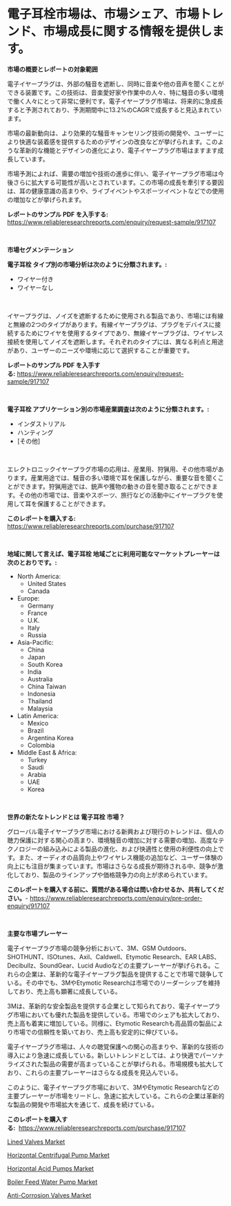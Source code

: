 <p><h1>電子耳栓市場は、市場シェア、市場トレンド、市場成長に関する情報を提供します。</h1></p><p><strong>市場の概要とレポートの対象範囲</strong></p>
<p><p>電子イヤープラグは、外部の騒音を遮断し、同時に音楽や他の音声を聞くことができる装置です。この技術は、音楽愛好家や作業中の人々、特に騒音の多い環境で働く人々にとって非常に便利です。電子イヤープラグ市場は、将来的に急成長すると予測されており、予測期間中に13.2%のCAGRで成長すると見込まれています。</p><p>市場の最新動向は、より効果的な騒音キャンセリング技術の開発や、ユーザーにより快適な装着感を提供するためのデザインの改良などが挙げられます。このような革新的な機能とデザインの進化により、電子イヤープラグ市場はますます成長しています。</p><p>市場予測によれば、需要の増加や技術の進歩に伴い、電子イヤープラグ市場は今後さらに拡大する可能性が高いとされています。この市場の成長を牽引する要因は、耳の健康意識の高まりや、ライブイベントやスポーツイベントなどでの使用の増加などが挙げられます。</p></p>
<p><strong>レポートのサンプル PDF を入手する:</strong> <a href="https://www.reliableresearchreports.com/enquiry/request-sample/917107">https://www.reliableresearchreports.com/enquiry/request-sample/917107</a></p>
<p>&nbsp;</p>
<p><strong>市場セグメンテーション</strong></p>
<p><strong>電子耳栓 タイプ別の市場分析は次のように分類されます。:</strong></p>
<p><ul><li>ワイヤー付き</li><li>ワイヤーなし</li></ul></p>
<p>&nbsp;</p>
<p><p>イヤープラグは、ノイズを遮断するために使用される製品であり、市場には有線と無線の2つのタイプがあります。有線イヤープラグは、プラグをデバイスに接続するためにワイヤを使用するタイプであり、無線イヤープラグは、ワイヤレス接続を使用してノイズを遮断します。それぞれのタイプには、異なる利点と用途があり、ユーザーのニーズや環境に応じて選択することが重要です。</p></p>
<p><strong>レポートのサンプル PDF を入手する:</strong>&nbsp;<a href="https://www.reliableresearchreports.com/enquiry/request-sample/917107">https://www.reliableresearchreports.com/enquiry/request-sample/917107</a></p>
<p>&nbsp;</p>
<p><strong> 電子耳栓 アプリケーション別の市場産業調査は次のように分類されます。:</strong></p>
<p><ul><li>インダストリアル</li><li>ハンティング</li><li>[その他]</li></ul></p>
<p>&nbsp;</p>
<p><p>エレクトロニックイヤープラグ市場の応用は、産業用、狩猟用、その他市場があります。産業用途では、騒音の多い環境で耳を保護しながら、重要な音を聞くことができます。狩猟用途では、銃声や獲物の動きの音を聞き取ることができます。その他の市場では、音楽やスポーツ、旅行などの活動中にイヤープラグを使用して耳を保護することができます。</p></p>
<p><strong>このレポートを購入する:</strong>&nbsp; <a href="https://www.reliableresearchreports.com/purchase/917107">https://www.reliableresearchreports.com/purchase/917107</a></p>
<p>&nbsp;</p>
<p><strong>地域に関して言えば、電子耳栓 地域ごとに利用可能なマーケットプレーヤーは次のとおりです。:</strong></p>
<p><ul>
    <li>
        North America:
        <ul>
            <li>United States</li>
            <li>Canada</li>
        </ul>
    </li>
    <li>
        Europe:
        <ul>
            <li>Germany</li>
            <li>France</li>
            <li>U.K.</li>
            <li>Italy</li>
            <li>Russia</li>
        </ul>
    </li>
    <li>
        Asia-Pacific:
        <ul>
            <li>China</li>
            <li>Japan</li>
            <li>South Korea</li>
            <li>India</li>
            <li>Australia</li>
            <li>China Taiwan</li>
            <li>Indonesia</li>
            <li>Thailand</li>
            <li>Malaysia</li>
        </ul>
    </li>
    <li>
        Latin America:
        <ul>
            <li>Mexico</li>
            <li>Brazil</li>
            <li>Argentina Korea</li>
            <li>Colombia</li>
        </ul>
    </li>
    <li>
        Middle East & Africa:
        <ul>
            <li>Turkey</li>
            <li>Saudi</li>
            <li>Arabia</li>
            <li>UAE</li>
            <li>Korea</li>
        </ul>
    </li>
    </ul></p>
<p>&nbsp;</p>
<p><strong>世界の新たなトレンドとは 電子耳栓 市場？</strong></p>
<p><p>グローバル電子イヤープラグ市場における新興および現行のトレンドは、個人の聴力保護に対する関心の高まり、環境騒音の増加に対する需要の増加、高度なテクノロジーの組み込みによる製品の進化、および快適性と使用の利便性の向上です。また、オーディオの品質向上やワイヤレス機能の追加など、ユーザー体験の向上にも注目が集まっています。市場はさらなる成長が期待される中、競争が激化しており、製品のラインアップや価格競争力の向上が求められています。</p></p>
<p><strong>このレポートを購入する前に、質問がある場合は問い合わせるか、共有してください。</strong>- <a href="https://www.reliableresearchreports.com/enquiry/pre-order-enquiry/917107">https://www.reliableresearchreports.com/enquiry/pre-order-enquiry/917107</a></p>
<p>&nbsp;</p>
<p><strong>主要な市場プレーヤー</strong></p>
<p><p>電子イヤープラグ市場の競争分析において、3M、GSM Outdoors、SHOTHUNT、ISOtunes、Axil、Caldwell、Etymotic Research、EAR LABS、Decibullz、SoundGear、Lucid Audioなどの主要プレーヤーが挙げられる。これらの企業は、革新的な電子イヤープラグ製品を提供することで市場で競争している。その中でも、3MやEtymotic Researchは市場でのリーダーシップを維持しており、売上高も顕著に成長している。</p><p>3Mは、革新的な安全製品を提供する企業として知られており、電子イヤープラグ市場においても優れた製品を提供している。市場でのシェアも拡大しており、売上高も着実に増加している。同様に、Etymotic Researchも高品質の製品により市場での信頼性を築いており、売上高も安定的に伸びている。</p><p>電子イヤープラグ市場は、人々の聴覚保護への関心の高まりや、革新的な技術の導入により急速に成長している。新しいトレンドとしては、より快適でパーソナライズされた製品の需要が高まっていることが挙げられる。市場規模も拡大しており、これらの主要プレーヤーはさらなる成長を見込んでいる。</p><p>このように、電子イヤープラグ市場において、3MやEtymotic Researchなどの主要プレーヤーが市場をリードし、急速に拡大している。これらの企業は革新的な製品の開発や市場拡大を通じて、成長を続けている。</p></p>
<p><strong>このレポートを購入する:</strong>&nbsp;&nbsp;<a href="https://www.reliableresearchreports.com/purchase/917107">https://www.reliableresearchreports.com/purchase/917107</a></p>
<p><p><a href="https://github.com/kathiaseamanalvaradovlprc2h/Market-Research-Report-List-1/blob/main/lined-valves-market.md">Lined Valves Market</a></p><p><a href="https://github.com/wusalecollins540tpqoz/Market-Research-Report-List-1/blob/main/horizontal-centrifugal-pump-market.md">Horizontal Centrifugal Pump Market</a></p><p><a href="https://github.com/pjcfca/Market-Research-Report-List-1/blob/main/horizontal-acid-pumps-market.md">Horizontal Acid Pumps Market</a></p><p><a href="https://github.com/GroverBarry/Market-Research-Report-List-4/blob/main/boiler-feed-water-pump-market.md">Boiler Feed Water Pump Market</a></p><p><a href="https://github.com/johnbach50/Market-Research-Report-List-2/blob/main/anti-corrosion-valves-market.md">Anti-Corrosion Valves Market</a></p></p>